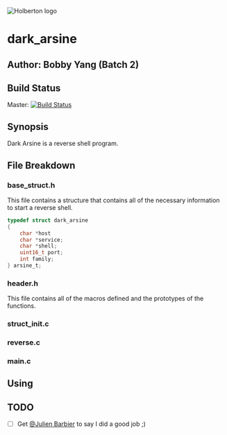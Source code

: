<img src="https://www.holbertonschool.com/assets/holberton-logo-1cc451260ca3cd297def53f2250a9794810667c7ca7b5fa5879a569a457bf16f.png" alt="Holberton logo">

# dark_arsine
## Author: Bobby Yang (Batch 2)

## Build Status
Master: [![Build Status](https://travis-ci.org/glyif/dark_arsine.svg?branch=master)](https://travis-ci.org/glyif/dark_arsine)


## Synopsis
Dark Arsine is a reverse shell program.

## File Breakdown
### base_struct.h
This file contains a structure that contains all of the necessary information to start a reverse shell.
```c
typedef struct dark_arsine
{
	char *host
    char *service;
    char *shell;
    uint16_t port;
    int family;
} arsine_t;
```

### header.h
This file contains all of the macros defined and the prototypes of the functions.

### struct_init.c

### reverse.c

### main.c



## Using

## TODO
- [ ] Get [@Julien Barbier](https://github.com/jbarbier) to say I did a good job ;)


